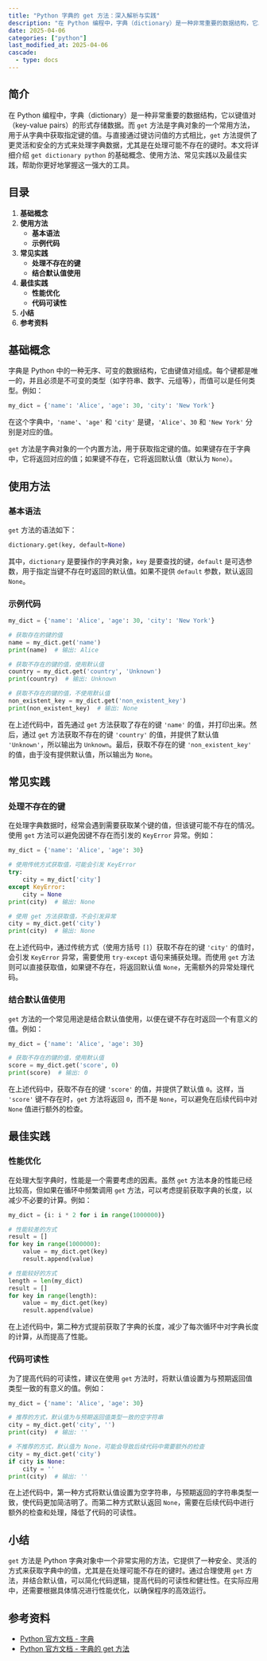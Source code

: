 ```yaml
---
title: "Python 字典的 get 方法：深入解析与实践"
description: "在 Python 编程中，字典（dictionary）是一种非常重要的数据结构，它以键值对（key-value pairs）的形式存储数据。而 `get` 方法是字典对象的一个常用方法，用于从字典中获取指定键的值。与直接通过键访问值的方式相比，`get` 方法提供了更灵活和安全的方式来处理字典数据，尤其是在处理可能不存在的键时。本文将详细介绍 `get dictionary python` 的基础概念、使用方法、常见实践以及最佳实践，帮助你更好地掌握这一强大的工具。"
date: 2025-04-06
categories: ["python"]
last_modified_at: 2025-04-06
cascade:
  - type: docs
---
```



## 简介
在 Python 编程中，字典（dictionary）是一种非常重要的数据结构，它以键值对（key-value pairs）的形式存储数据。而 `get` 方法是字典对象的一个常用方法，用于从字典中获取指定键的值。与直接通过键访问值的方式相比，`get` 方法提供了更灵活和安全的方式来处理字典数据，尤其是在处理可能不存在的键时。本文将详细介绍 `get dictionary python` 的基础概念、使用方法、常见实践以及最佳实践，帮助你更好地掌握这一强大的工具。

<!-- more -->
## 目录
1. **基础概念**
2. **使用方法**
    - **基本语法**
    - **示例代码**
3. **常见实践**
    - **处理不存在的键**
    - **结合默认值使用**
4. **最佳实践**
    - **性能优化**
    - **代码可读性**
5. **小结**
6. **参考资料**

## 基础概念
字典是 Python 中的一种无序、可变的数据结构，它由键值对组成。每个键都是唯一的，并且必须是不可变的类型（如字符串、数字、元组等），而值可以是任何类型。例如：

```python
my_dict = {'name': 'Alice', 'age': 30, 'city': 'New York'}
```

在这个字典中，`'name'`、`'age'` 和 `'city'` 是键，`'Alice'`、`30` 和 `'New York'` 分别是对应的值。

`get` 方法是字典对象的一个内置方法，用于获取指定键的值。如果键存在于字典中，它将返回对应的值；如果键不存在，它将返回默认值（默认为 `None`）。

## 使用方法
### 基本语法
`get` 方法的语法如下：

```python
dictionary.get(key, default=None)
```

其中，`dictionary` 是要操作的字典对象，`key` 是要查找的键，`default` 是可选参数，用于指定当键不存在时返回的默认值。如果不提供 `default` 参数，默认返回 `None`。

### 示例代码
```python
my_dict = {'name': 'Alice', 'age': 30, 'city': 'New York'}

# 获取存在的键的值
name = my_dict.get('name')
print(name)  # 输出: Alice

# 获取不存在的键的值，使用默认值
country = my_dict.get('country', 'Unknown')
print(country)  # 输出: Unknown

# 获取不存在的键的值，不使用默认值
non_existent_key = my_dict.get('non_existent_key')
print(non_existent_key)  # 输出: None
```

在上述代码中，首先通过 `get` 方法获取了存在的键 `'name'` 的值，并打印出来。然后，通过 `get` 方法获取不存在的键 `'country'` 的值，并提供了默认值 `'Unknown'`，所以输出为 `Unknown`。最后，获取不存在的键 `'non_existent_key'` 的值，由于没有提供默认值，所以输出为 `None`。

## 常见实践
### 处理不存在的键
在处理字典数据时，经常会遇到需要获取某个键的值，但该键可能不存在的情况。使用 `get` 方法可以避免因键不存在而引发的 `KeyError` 异常。例如：

```python
my_dict = {'name': 'Alice', 'age': 30}

# 使用传统方式获取值，可能会引发 KeyError
try:
    city = my_dict['city']
except KeyError:
    city = None
print(city)  # 输出: None

# 使用 get 方法获取值，不会引发异常
city = my_dict.get('city')
print(city)  # 输出: None
```

在上述代码中，通过传统方式（使用方括号 `[]`）获取不存在的键 `'city'` 的值时，会引发 `KeyError` 异常，需要使用 `try-except` 语句来捕获处理。而使用 `get` 方法则可以直接获取值，如果键不存在，将返回默认值 `None`，无需额外的异常处理代码。

### 结合默认值使用
`get` 方法的一个常见用途是结合默认值使用，以便在键不存在时返回一个有意义的值。例如：

```python
my_dict = {'name': 'Alice', 'age': 30}

# 获取不存在的键的值，使用默认值
score = my_dict.get('score', 0)
print(score)  # 输出: 0
```

在上述代码中，获取不存在的键 `'score'` 的值，并提供了默认值 `0`。这样，当 `'score'` 键不存在时，`get` 方法将返回 `0`，而不是 `None`，可以避免在后续代码中对 `None` 值进行额外的检查。

## 最佳实践
### 性能优化
在处理大型字典时，性能是一个需要考虑的因素。虽然 `get` 方法本身的性能已经比较高，但如果在循环中频繁调用 `get` 方法，可以考虑提前获取字典的长度，以减少不必要的计算。例如：

```python
my_dict = {i: i * 2 for i in range(1000000)}

# 性能较差的方式
result = []
for key in range(1000000):
    value = my_dict.get(key)
    result.append(value)

# 性能较好的方式
length = len(my_dict)
result = []
for key in range(length):
    value = my_dict.get(key)
    result.append(value)
```

在上述代码中，第二种方式提前获取了字典的长度，减少了每次循环中对字典长度的计算，从而提高了性能。

### 代码可读性
为了提高代码的可读性，建议在使用 `get` 方法时，将默认值设置为与预期返回值类型一致的有意义的值。例如：

```python
my_dict = {'name': 'Alice', 'age': 30}

# 推荐的方式，默认值为与预期返回值类型一致的空字符串
city = my_dict.get('city', '')
print(city)  # 输出: ''

# 不推荐的方式，默认值为 None，可能会导致后续代码中需要额外的检查
city = my_dict.get('city')
if city is None:
    city = ''
print(city)  # 输出: ''
```

在上述代码中，第一种方式将默认值设置为空字符串，与预期返回的字符串类型一致，使代码更加简洁明了。而第二种方式默认返回 `None`，需要在后续代码中进行额外的检查和处理，降低了代码的可读性。

## 小结
`get` 方法是 Python 字典对象中一个非常实用的方法，它提供了一种安全、灵活的方式来获取字典中的值，尤其是在处理可能不存在的键时。通过合理使用 `get` 方法，并结合默认值，可以简化代码逻辑，提高代码的可读性和健壮性。在实际应用中，还需要根据具体情况进行性能优化，以确保程序的高效运行。

## 参考资料
- [Python 官方文档 - 字典](https://docs.python.org/3/tutorial/datastructures.html#dictionaries)
- [Python 官方文档 - 字典的 get 方法](https://docs.python.org/3/library/stdtypes.html#dict.get)